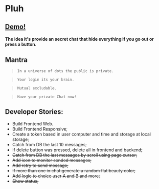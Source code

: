 # Pluh

## [Demo!](https://pluhmessage.web.app/) 
#### The idea it's provide an secret chat that hide everything if you go out or press a button.


## Mantra
> `In a universe of dots the public is private.`

> `Your login its your brain.`

> `Mutual excludable.`

> `Have your private Chat now!`

 
## Developer Stories:
-  Build Frontend Web.
-  Build Frontend Responsive;
-  Create a token based in user computer and time and storage at local storage;
-  Catch from DB the last 10 messages;
-  If delete button was pressed, delete all in frontend and backend;
-  <del>Catch from DB the last messages by scroll using page cursor;<del>
-  <del>Add icon to monitor sended messages;<del>
-  <del>Add retry to send message;<del>
-  <del>If more than one in chat generate a random flat beauty color;<del>
-  <del>Add logic to choice user A and B and more;<del>
-  <del>Show status;<del>
 

